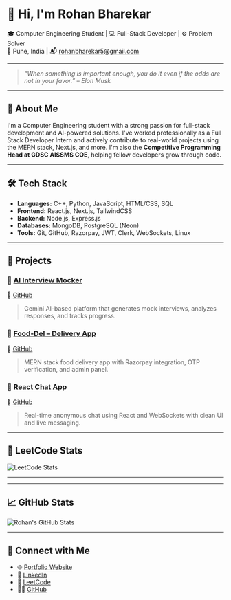 # 👋 Hi, I'm Rohan Bharekar

🎓 Computer Engineering Student | 💻 Full-Stack Developer | ⚙️ Problem Solver  
📍 Pune, India | 📬 rohanbharekar5@gmail.com

---

> _“When something is important enough, you do it even if the odds are not in your favor.” – Elon Musk_

---

## 🧠 About Me

I'm a Computer Engineering student with a strong passion for full-stack development and AI-powered solutions. I've worked professionally as a Full Stack Developer Intern and actively contribute to real-world projects using the MERN stack, Next.js, and more. I'm also the **Competitive Programming Head at GDSC AISSMS COE**, helping fellow developers grow through code.

---

## 🛠️ Tech Stack

- **Languages:** C++, Python, JavaScript, HTML/CSS, SQL
- **Frontend:** React.js, Next.js, TailwindCSS
- **Backend:** Node.js, Express.js
- **Databases:** MongoDB, PostgreSQL (Neon)
- **Tools:** Git, GitHub, Razorpay, JWT, Clerk, WebSockets, Linux

---

## 🚀 Projects

### 🎤 [AI Interview Mocker](https://ai-interview-mocker-lovat.vercel.app/)  
🔗 [GitHub](https://github.com/rohan-bharekar-31/AI-Interview-Mocker)  
> Gemini AI-based platform that generates mock interviews, analyzes responses, and tracks progress.

### 🍔 [Food-Del – Delivery App](https://food-delivery-frontend-7i1i.onrender.com/)  
🔗 [GitHub](https://github.com/rohan-bharekar-31/Food-Delivery)  
> MERN stack food delivery app with Razorpay integration, OTP verification, and admin panel.

### 💬 [React Chat App](https://simple-chat-application-client.onrender.com/)  
🔗 [GitHub](https://github.com/rohan-bharekar-31/Simple-Chat-Application)  
> Real-time anonymous chat using React and WebSockets with clean UI and live messaging.

---

## 🧠 LeetCode Stats

![LeetCode Stats](https://leetcard.jacoblin.cool/rohan-bharekar-31?ext=contest)

---
---

## 📈 GitHub Stats

![Rohan's GitHub Stats](https://github-readme-stats.vercel.app/api?username=rohan-bharekar-31&show_icons=true&theme=radical)

---

## 🔗 Connect with Me

- 🌐 [Portfolio Website](https://rohan-bharekar-31.github.io/Portfolio/)
- 💼 [LinkedIn](https://www.linkedin.com/in/rohan-bharekar-04a1aa258/)
- 🧠 [LeetCode](https://leetcode.com/u/rohanbharekar5/)
- 🧑‍💻 [GitHub](https://github.com/rohan-bharekar-31)

